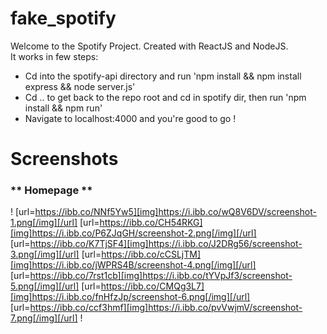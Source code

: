 # fake_spotify
Welcome to the Spotify Project. Created with ReactJS and NodeJS.<br>
It works in few steps:
- Cd into the spotify-api directory and run 'npm install && npm install express && node server.js'
- Cd .. to get back to the repo root and cd in spotify dir, then run 'npm install && npm run'
- Navigate to localhost:4000 and you're good to go !

# Screenshots

### ** Homepage **

! [url=https://ibb.co/NNf5Yw5][img]https://i.ibb.co/wQ8V6DV/screenshot-1.png[/img][/url]
[url=https://ibb.co/CH54RKG][img]https://i.ibb.co/P6ZJqGH/screenshot-2.png[/img][/url]
[url=https://ibb.co/K7TjSF4][img]https://i.ibb.co/J2DRg56/screenshot-3.png[/img][/url]
[url=https://ibb.co/cCSLjTM][img]https://i.ibb.co/jWPRS4B/screenshot-4.png[/img][/url]
[url=https://ibb.co/7rst1cb][img]https://i.ibb.co/tYVpJf3/screenshot-5.png[/img][/url]
[url=https://ibb.co/CMQg3L7][img]https://i.ibb.co/fnHfzJp/screenshot-6.png[/img][/url]
[url=https://ibb.co/ccf3hmf][img]https://i.ibb.co/pvVwjmV/screenshot-7.png[/img][/url] !
